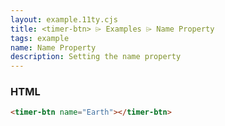 ```yaml
---
layout: example.11ty.cjs
title: <timer-btn> ⌲ Examples ⌲ Name Property
tags: example
name: Name Property
description: Setting the name property
---
```


<timer-btn name="Earth"></timer-btn>

<h3>HTML</h3>

```html
<timer-btn name="Earth"></timer-btn>
```
